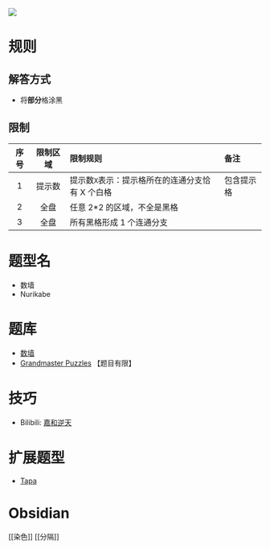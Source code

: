 ![](https://www.gmpuzzles.com/images/blog/GM-NurikabeEx.png)

# 规则

## 解答方式

- 将**部分**格涂黑

## 限制

| 序号  | 限制区域 | 限制规则                        | 备注    |
|:---:|:----:|:----------------------------|:------|
|  1  | 提示数  | 提示数`X`表示：提示格所在的连通分支恰有 X 个白格 | 包含提示格 |
|  2  |  全盘  | 任意 2*2 的区域，不全是黑格            |       |
|  3  |  全盘  | 所有黑格形成 1 个连通分支              |       |


# 题型名
- 数墙
- Nurikabe

# 题库
- [数墙](https://cn.puzzle-nurikabe.com/)
- [Grandmaster Puzzles](https://www.gmpuzzles.com/blog/category/shading/nurikabe/) 【题目有限】

# 技巧

- Bilibili: [嘉和逆天](https://www.bilibili.com/read/cv15486931)

# 扩展题型
- [Tapa](Tapa.md)

# Obsidian

[[染色]]
[[分隔]]
